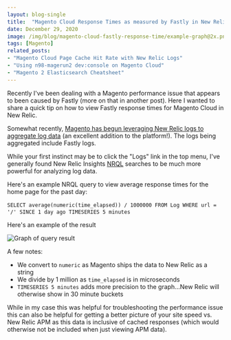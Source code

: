 ```yaml
---
layout: blog-single
title:  "Magento Cloud Response Times as measured by Fastly in New Relic"
date: December 29, 2020
image: /img/blog/magento-cloud-fastly-response-time/example-graph@2x.png
tags: [Magento]
related_posts:
- "Magento Cloud Page Cache Hit Rate with New Relic Logs"
- "Using n98-magerun2 dev:console on Magento Cloud"
- "Magento 2 Elasticsearch Cheatsheet"
---
```


Recently I've been dealing with a Magento performance issue that appears to been caused by Fastly (more on that in another post). Here I wanted to share a quick tip on how to view Fastly response times for Magento Cloud in New Relic.

<!-- excerpt_separator -->

Somewhat recently, [Magento has begun leveraging New Relic logs to aggregate log data](https://devdocs.magento.com/cloud/project/log-locations.html#manage-log-data) (an excellent addition to the platform!). The logs being aggregated include Fastly logs.

While your first instinct may be to click the "Logs" link in the top menu, I've generally found New Relic Insights [NRQL](https://docs.newrelic.com/docs/query-your-data/nrql-new-relic-query-language/get-started/nrql-syntax-clauses-functions) searches to be much more powerful for analyzing log data.

Here's an example NRQL query to view average response times for the home page for the past day:

```
SELECT average(numeric(time_elapsed)) / 1000000 FROM Log WHERE url = '/' SINCE 1 day ago TIMESERIES 5 minutes
```

Here's an example of the result

<img
  class="rounded shadow"
  src="/img/blog/magento-cloud-fastly-response-time/example-graph@1x.png"
  srcset="/img/blog/magento-cloud-fastly-response-time/example-graph@1x.png 1x, /img/blog/magento-cloud-fastly-response-time/example-graph@2x.png 2x"
  alt="Graph of query result">
  
A few notes:

- We convert to `numeric` as Magento ships the data to New Relic as a string
- We divide by 1 million as `time_elapsed` is in microseconds
- `TIMESERIES 5 minutes` adds more precision to the graph...New Relic will otherwise show in 30 minute buckets

While in my case this was helpful for troubleshooting the performance issue this can also be helpful for getting a better picture of your site speed vs. New Relic APM as this data is inclusive of cached responses (which would otherwise not be included when just viewing APM data).